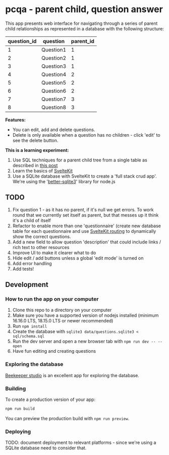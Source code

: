 # pcqa - parent child, question answer

This app presents web interface for navigating through a series of parent child relationships as represented in a database with the following structure:

| question_id | question   | parent_id |
|-------------|------------|-----------|
| 1           | Question1  | 1         |
| 2           | Question2  | 1         |
| 3           | Question3  | 1         |
| 4           | Question4  | 2         |
| 5           | Question5  | 2         |
| 6           | Question6  | 2         |
| 7           | Question7  | 3         |
| 8           | Question8  | 3         |


**Features:**  
- You can edit, add and delete questions.
- Delete is only available when a question has no children - click 'edit' to see the delete button.

**This is a learning experiment:**  
1. Use SQL techniques for a parent child tree from a single table as described in [this post](https://learnsql.com/blog/query-parent-child-tree/)
2. Learn the basics of [SvelteKit](https://kit.svelte.dev/)
3. Use a SQLite database with SvelteKit to create a 'full stack crud app'. We're using the '[better-sqlite3](https://github.com/WiseLibs/better-sqlite3)' library for node.js

## TODO

1. Fix question 1 - as it has no parent, if it's null we get errors. To work round that we currently set itself as parent, but that messes up it think it's a child of itself
1. Refactor to enable more than one 'questionnaire' (create new database table for each questionnaire and use [SvelteKit routing](https://www.thisdot.co/blog/a-deep-dive-into-sveltekit-routing-with-our-starter-dev-github-showcase) to dynamically show the correct questions.
1. Add a new field to allow question 'description' that could include links / rich text to other resources
1. Improve UI to make it clearer what to do
1. Hide edit / add buttons unless a global 'edit mode' is turned on
1. Add error handling
1. Add tests!

## Development

### How to run the app on your computer

1. Clone this repo to a directory on your computer
2. Make sure you have a supported version of nodejs installed (minimum 16.16.0 LTS, 18.15.0 LTS or newer recommended)
3. Run `npm install`
4. Create the database with `sqlite3 data/questions.sqlite3 < sql/schema.sql`
5. Run the dev server and open a new browser tab with `npm run dev -- --open`
6. Have fun editing and creating questions

### Exploring the database

[Beekeeper studio](https://github.com/beekeeper-studio/beekeeper-studio/releases) is an excellent app for exploring the database.

### Building

To create a production version of your app:

```bash
npm run build
```

You can preview the production build with `npm run preview`.

### Deploying

TODO: document deployment to relevant platforms - since we're using a SQLite database need to consider that.
